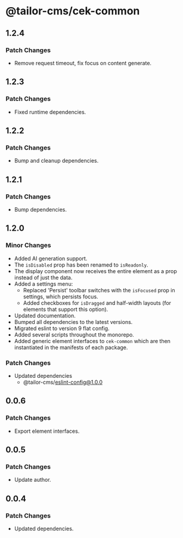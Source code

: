 # @tailor-cms/cek-common

## 1.2.4

### Patch Changes

- Remove request timeout, fix focus on content generate.

## 1.2.3

### Patch Changes

- Fixed runtime dependencies.

## 1.2.2

### Patch Changes

- Bump and cleanup dependencies.

## 1.2.1

### Patch Changes

- Bump dependencies.

## 1.2.0

### Minor Changes

- Added AI generation support.
- The `isDisabled` prop has been renamed to `isReadonly`.
- The display component now receives the entire element as a prop instead of
  just the data.
- Added a settings menu:
  - Replaced 'Persist' toolbar switches with the `isFocused` prop in settings,
    which persists focus.
  - Added checkboxes for `isDragged` and half-width layouts (for elements that
    support this option).
- Updated documentation.
- Bumped all dependencies to the latest versions.
- Migrated eslint to version 9 flat config.
- Added several scripts throughout the monorepo.
- Added generic element interfaces to `cek-common` which are then instantiated
  in the manifests of each package.

### Patch Changes

- Updated dependencies
  - @tailor-cms/eslint-config@1.0.0

## 0.0.6

### Patch Changes

- Export element interfaces.

## 0.0.5

### Patch Changes

- Update author.

## 0.0.4

### Patch Changes

- Updated dependencies.

